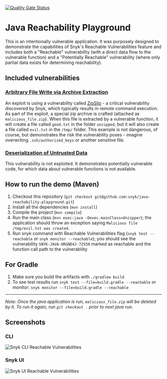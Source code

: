 [![Quality Gate Status](https://sonarcloud.io/api/project_badges/measure?project=javaprojectreachability-nr&metric=alert_status)](https://sonarcloud.io/summary/new_code?id=javaprojectreachability-nr)

# Java Reachability Playground

This is an intentionally vulnerable application. It was purposely designed to demonstrate the capabilities of Snyk's Reachable
Vulnerabilities feature and includes both a "Reachable" vulnerability (with a direct data flow to the vulnerable function) and a "Potentially Reachable" vulnerability (where only partial data exists for determining reachability).


## Included vulnerabilities
### [Arbitrary File Write via Archive Extraction](https://app.snyk.io/vuln/SNYK-JAVA-ORGND4J-72550)
An exploit is using a vulnerability called [ZipSlip](https://snyk.io/research/zip-slip-vulnerability) - a critical vulnerability discovered 
by Snyk, which typically results in remote command execution. As part of the exploit, a special zip archive is 
crafted (attached as `malicious_file.zip`). When this file is extracted by a vulnerable function, it will create a file 
called `good.txt` in the folder `unzipped`, but it will also create a file called `evil.txt` in the `/tmp/` folder. 
This example is not dangerous, of course, but demonstrates the risk the vulnerability poses - imagine overwriting `.ssh/authorized_keys` or another sensitive file.

### [Deserialization of Untrusted Data](https://app.snyk.io/vuln/SNYK-JAVA-COMMONSCOLLECTIONS-472711)
This vulnerability is not exploited. It demonstrates potentially vulnerable code, for which data about vulnerable functions
is not available.

## How to run the demo (Maven)
1. Checkout this repository (`git checkout git@github.com:snyk/java-reachability-playground.git`)
2. Install all the dependencies (`mvn install`)
3. Compile the project (`mvn compile`)
4. Run the main class (`mvn exec:java -Dexec.mainClass=Unzipper`); the application should throw an exception saying `Malicious file /tmp/evil.txt was created`.
5. Run snyk command with Reachable Vulnerabilities flag (`snyk test --reachable` or `snyk monitor --reachable`); you should see the vulnerability `SNYK-JAVA-ORGND4J-72550` marked as reachable
and the function call path to the vulnerability

## For Gradle 
1. Make sure you build the artifacts with `./gradlew build`
2. To see test results run `snyk test --file=build.gradle --reachable` or monitor: `snyk monitor --file=build.gradle --reachable`
---

*Note: Once the java application is run, `malicious_file.zip` will be deleted by it. To run it again, run `git checkout .` prior
to next java run.*

## Screenshots

### CLI
![Snyk CLI Reachable Vulnerabilities](CLI_reachable.png)

### Snyk UI
![Snyk UI Reachable Vulnerabilities](UI_reachable.png)
